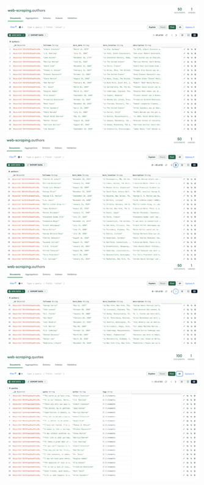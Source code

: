 ![alt text](images/1.png) ![alt text](images/2.png) ![alt text](images/3.png) ![alt text](images/4.png)